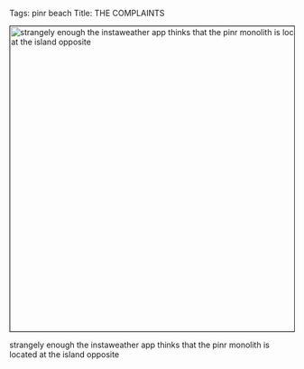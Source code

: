 Tags: pinr beach
Title: THE COMPLAINTS
  
<p><img src="https://objects.hbvu.su/blotpix/2013/07/26.jpeg" width=540 height=540 alt="  
strangely enough the instaweather app thinks that the pinr monolith is located at the island opposite  " border=1></p>
strangely enough the instaweather app thinks that the pinr monolith is located at the island opposite  